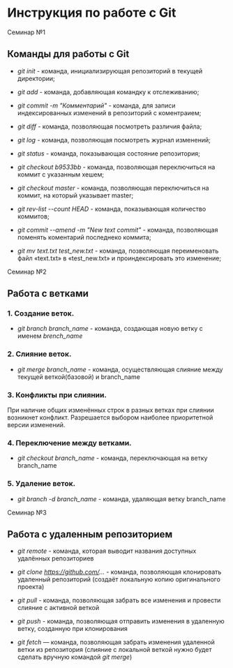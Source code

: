 # Инструкция по работе с Git

Семинар №1

## Команды для работы с Git
* *git init* - команда, инициализирующая репозиторий в текущей директории;

* *git add* - команда, добавляющая командку к отслеживанию;

* *git commit -m "Комментарий"* - команда, для записи индексированных изменений в репозиторий с коментраием;

* *git diff* - команда, позволяющая посмотреть различия файла;

* *git log* - команда, позволяющая посмотреть журнал изменений;

* *git status* - команда, показывающая состояние репозитория;

* *git checkout b9533bb* - команда, позволяющая переключиться на коммит с указанным хешем;

* *git checkout master* - команда, позволяющая переключиться на коммит, на который указывает master;

* *git rev-list --count HEAD* - команда, показывающая количество коммитов;

* *git commit --amend -m "New text commit"* - команда, позволяющая поменять коментарий последнеко коммита;

* *git mv text.txt test_new.txt* - команда, позволяющая переименовать файл «text.txt» в «test_new.txt» и проиндексировать это изменение;

Семинар №2

## Работа с ветками

### 1. Создание веток.

* *git branch branch_name* - команда, создающая новую ветку с именем *brench_name*

### 2. Слияние веток.

* *git merge branch_name* - команда, осуществляющая слияние между текущей веткой(базовой) и branch_name

### 3. Конфликты при слиянии.

При наличие общих изменённых строк в разных ветках при слиянии возникнет конфликт. Разрешается выбором наиболее приоритетной версии изменений.

### 4. Переключение между ветками.

* *git checkout branch_name* - команда, переключающая на ветку branch_name

### 5. Удаление веток.

* *git branch -d branch_name* - команда, удаляющая ветку branch_name

Семинар №3

## Работа с удаленным репозиторием

* *git remote* - команда, которая выводит названия доступных удалённых репозиториев

* *git clone https://github.com/...* - команда, позволяющая клонировать удаленный репозиторий (создаёт локальную копию оригинального проекта)

* *git pull* - команда, позволяющая забрать все изменения и провести слияние с активной веткой

* *git push* - команда, позволяющая отправить изменения в удаленную ветку, созданную при клонирования

* *git fetch* — команда, позволяющая забрать изменения удаленной ветки из репозитория (слияние с локальной веткой нужно будет сделать вручную командой *git merge*)